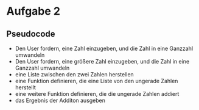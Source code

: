 # Aufgabe 2

## Pseudocode

- Den User fordern, eine Zahl einzugeben, und die Zahl in eine Ganzzahl umwandeln
- Den User fordern, eine größere Zahl einzugeben, und die Zahl in eine Ganzzahl umwandeln
- eine Liste zwischen den zwei Zahlen herstellen
- eine Funktion definieren, die eine Liste von den ungerade Zahlen herstellt
- eine weitere Funktion definieren, die die ungerade Zahlen addiert
- das Ergebnis der Additon ausgeben